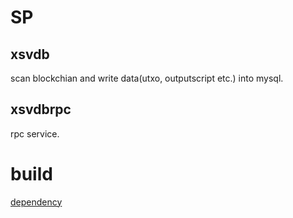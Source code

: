 # SP

## xsvdb
scan blockchian and write data(utxo, outputscript etc.) into mysql.

## xsvdbrpc
rpc service.

# build
[dependency](https://github.com/SimbaBlock/sp/blob/master/build.md)


